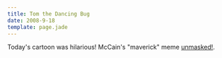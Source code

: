 ```yaml
---
title: Tom the Dancing Bug
date: 2008-9-18
template: page.jade
---
```


Today's cartoon was hilarious! McCain's "maverick" meme [unmasked!](http://www.salon.com/comics/boll/2008/09/18/boll/).

